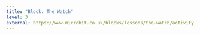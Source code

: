 ```yaml
---
title: "Block: The Watch"
level: 3
external: https://www.microbit.co.uk/blocks/lessons/the-watch/activity
---
```


